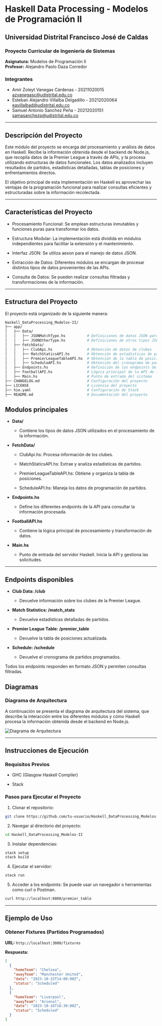 # Haskell Data Processing - Modelos de Programación II
## Universidad Distrital Francisco José de Caldas
### Proyecto Curricular de Ingeniería de Sistemas

**Asignatura:** Modelos de Programación II  
**Profesor:** Alejandro Paolo Daza Corredor

### Integrantes

- Amir Zoleyt Vanegas Cárdenas - 20211020015 <br> azvanegasc@udistrital.edu.co
- Esteban Alejandro Villalba Delgadillo - 20212020064 <br> eavillalbad@udistrital.edu.co
- Samuel Antonio Sanchez Peña - 20212020151 <br> samasanchezp@udistrital.edu.co

---

## Descripción del Proyecto

Este módulo del proyecto se encarga del procesamiento y análisis de datos en Haskell. Recibe la información obtenida desde el backend de Node.js, que recopila datos de la Premier League a través de APIs, y la procesa utilizando estructuras de datos funcionales. Los datos analizados incluyen resultados de partidos, estadísticas detalladas, tablas de posiciones y enfrentamientos directos.

El objetivo principal de esta implementación en Haskell es aprovechar las ventajas de la programación funcional para realizar consultas eficientes y estructuradas sobre la información recolectada.

---

## Características del Proyecto

- Procesamiento Funcional: Se emplean estructuras inmutables y funciones puras para transformar los datos.

- Estructura Modular: La implementación está dividida en módulos independientes para facilitar la extensión y el mantenimiento.

- Interfaz JSON: Se utiliza aeson para el manejo de datos JSON.

- Extracción de Datos: Diferentes módulos se encargan de procesar distintos tipos de datos provenientes de las APIs.

- Consulta de Datos: Se pueden realizar consultas filtradas y transformaciones de la información.

---

## Estructura del Proyecto

El proyecto está organizado de la siguiente manera:
```bash
Haskell_DataProcessing_Modelos-II/
├── app/
│   ├── Data/
│   │   ├── JSONMatchType.hs          # Definiciones de datos JSON para partidos
│   │   ├── JSONOtherType.hs          # Definiciones de otros tipos JSON
│   ├── FetchData/
│   │   ├── ClubApi.hs                # Obtención de datos de clubes
│   │   ├── MatchStaticsAPI.hs        # Obtención de estadísticas de partidos
│   │   ├── PremierLeagueTableAPI.hs  # Obtención de la tabla de posiciones
│   │   ├── ScheduleAPI.hs            # Obtención del cronograma de partidos
│   ├── Endpoints.hs                  # Definición de los endpoints de la API
│   ├── FootballAPI.hs                # Lógica principal de la API de fútbol
│   ├── Main.hs                       # Punto de entrada del sistema
├── CHANGELOG.md                      # Configuración del proyecto
├── LICENSE                           # Licensia del proyecto
├── hie.yaml                          # Configuración de Stack
├── README.md                         # Documentación del proyecto
```

## Modulos principales

- **Data/**

    - Contiene los tipos de datos JSON utilizados en el procesamiento de la información.

- **FetchData/**

    - ClubApi.hs: Procesa información de los clubes.

    - MatchStaticsAPI.hs: Extrae y analiza estadísticas de partidos.

    - PremierLeagueTableAPI.hs: Obtiene y organiza la tabla de posiciones.

    - ScheduleAPI.hs: Maneja los datos de programación de partidos.

- **Endpoints.hs**

    - Define los diferentes endpoints de la API para consultar la información procesada.

- **FootballAPI.hs**

    - Contiene la lógica principal de procesamiento y transformación de datos.

- **Main.hs**

    - Punto de entrada del servidor Haskell. Inicia la API y gestiona las solicitudes.

---
## Endpoints disponibles

- **Club Data: /club**

    - Devuelve información sobre los clubes de la Premier League.

- **Match Statistics: /match_stats**

    - Devuelve estadísticas detalladas de partidos.

- **Premier League Table: /premier_table**

    - Devuelve la tabla de posiciones actualizada.

- **Schedule: /schedule**

    - Devuelve el cronograma de partidos programados.

Todos los endpoints responden en formato JSON y permiten consultas filtradas.

## Diagramas

### Diagrama de Arquitectura

A continuación se presenta el diagrama de arquitectura del sistema, que describe la interacción entre los diferentes módulos y cómo Haskell procesa la información obtenida desde el backend en Node.js.

![Diagrama de Arquitectura](Diagramas/Diagrama_de_arquitectura.png)

---
## Instrucciones de Ejecución

### Requisitos Previos

- GHC (Glasgow Haskell Compiler)

- Stack

### Pasos para Ejecutar el Proyecto

1. Clonar el repositorio:
```bash
git clone https://github.com/tu-usuario/Haskell_DataProcessing_Modelos-II.git
```
2. Navegar al directorio del proyecto:
```bash
cd Haskell_DataProcessing_Modelos-II
```
3. Instalar dependencias:
```bash
stack setup
stack build
```
4. Ejecutar el servidor:
```bash
stack run
```
5. Acceder a los endpoints: Se puede usar un navegador o herramientas como curl o Postman.
```bash
curl http://localhost:8080/premier_table
```
---

## Ejemplo de Uso

### Obtener Fixtures (Partidos Programados)

**URL:** `http://localhost:3000/fixtures`

**Respuesta:**

```json
[
  {
    "homeTeam": "Chelsea",
    "awayTeam": "Manchester United",
    "date": "2023-10-15T14:00:00Z",
    "status": "Scheduled"
  },
  {
    "homeTeam": "Liverpool",
    "awayTeam": "Arsenal",
    "date": "2023-10-16T16:30:00Z",
    "status": "Scheduled"
  }
]
